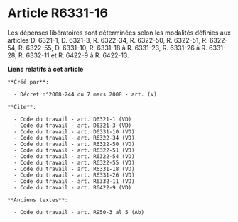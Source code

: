 # Article R6331-16

Les dépenses libératoires sont déterminées selon les modalités définies aux articles D. 6321-1, D. 6321-3, R. 6322-34, R.
6322-50, R. 6322-51, R. 6322-54, R. 6322-55, D. 6331-10, R. 6331-18 à R. 6331-23, R. 6331-26 à R. 6331-28, R. 6332-11 et R.
6422-9 à R. 6422-13.

**Liens relatifs à cet article**

	**Créé par**:

	  - Décret n°2008-244 du 7 mars 2008 - art. (V)

	**Cite**:

	  - Code du travail - art. D6321-1 (VD)
	  - Code du travail - art. D6321-3 (VD)
	  - Code du travail - art. D6331-10 (VD)
	  - Code du travail - art. R6322-34 (VD)
	  - Code du travail - art. R6322-50 (VD)
	  - Code du travail - art. R6322-51 (VD)
	  - Code du travail - art. R6322-54 (VD)
	  - Code du travail - art. R6322-55 (VD)
	  - Code du travail - art. R6331-18 (VD)
	  - Code du travail - art. R6331-26 (VD)
	  - Code du travail - art. R6332-11 (VD)
	  - Code du travail - art. R6422-9 (VD)

	**Anciens textes**:

	  - Code du travail - art. R950-3 al 5 (Ab)
